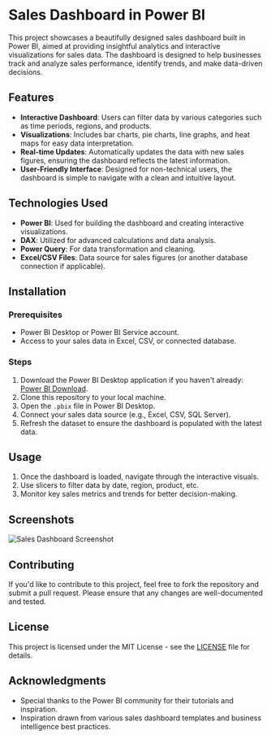 # Sales Dashboard in Power BI

This project showcases a beautifully designed sales dashboard built in Power BI, aimed at providing insightful analytics and interactive visualizations for sales data. The dashboard is designed to help businesses track and analyze sales performance, identify trends, and make data-driven decisions.

## Features

- **Interactive Dashboard**: Users can filter data by various categories such as time periods, regions, and products.
- **Visualizations**: Includes bar charts, pie charts, line graphs, and heat maps for easy data interpretation.
- **Real-time Updates**: Automatically updates the data with new sales figures, ensuring the dashboard reflects the latest information.
- **User-Friendly Interface**: Designed for non-technical users, the dashboard is simple to navigate with a clean and intuitive layout.

## Technologies Used

- **Power BI**: Used for building the dashboard and creating interactive visualizations.
- **DAX**: Utilized for advanced calculations and data analysis.
- **Power Query**: For data transformation and cleaning.
- **Excel/CSV Files**: Data source for sales figures (or another database connection if applicable).

## Installation

### Prerequisites

- Power BI Desktop or Power BI Service account.
- Access to your sales data in Excel, CSV, or connected database.

### Steps

1. Download the Power BI Desktop application if you haven't already: [Power BI Download](https://powerbi.microsoft.com/downloads/).
2. Clone this repository to your local machine.
3. Open the `.pbix` file in Power BI Desktop.
4. Connect your sales data source (e.g., Excel, CSV, SQL Server).
5. Refresh the dataset to ensure the dashboard is populated with the latest data.

## Usage

1. Once the dashboard is loaded, navigate through the interactive visuals.
2. Use slicers to filter data by date, region, product, etc.
3. Monitor key sales metrics and trends for better decision-making.

## Screenshots

![Sales Dashboard Screenshot]([path/to/screenshot.png](https://github.com/hashaam-zahid/PowerBI/blob/master/powerbi.png))

## Contributing

If you'd like to contribute to this project, feel free to fork the repository and submit a pull request. Please ensure that any changes are well-documented and tested.

## License

This project is licensed under the MIT License - see the [LICENSE](LICENSE) file for details.

## Acknowledgments

- Special thanks to the Power BI community for their tutorials and inspiration.
- Inspiration drawn from various sales dashboard templates and business intelligence best practices.

